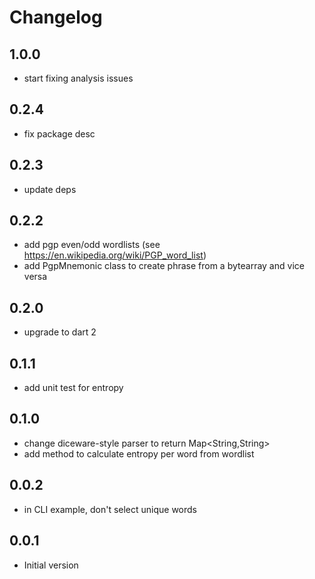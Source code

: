 # Changelog

## 1.0.0
- start fixing analysis issues

## 0.2.4
- fix package desc

## 0.2.3
- update deps

## 0.2.2

- add pgp even/odd wordlists (see https://en.wikipedia.org/wiki/PGP_word_list)
- add PgpMnemonic class to create phrase from a bytearray and vice versa

## 0.2.0

- upgrade to dart 2

## 0.1.1

- add unit test for entropy

## 0.1.0

- change diceware-style parser to return Map<String,String>
- add method to calculate entropy per word from wordlist

## 0.0.2

- in CLI example, don't select unique words

## 0.0.1

- Initial version
